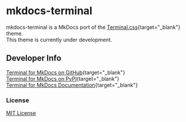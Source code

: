 # mkdocs-terminal
mkdocs-terminal is a MkDocs port of the [Terminal.css](https://github.com/Gioni06/terminal.css){target="_blank"} theme.  
This theme is currently under development.

## Developer Info
[Terminal for MkDocs on GitHub](https://github.com/ntno/mkdocs-terminal){target="_blank"}  
[Terminal for MkDocs on PyPI](https://pypi.org/project/mkdocs-terminal/){target="_blank"}  
[Terminal for MkDocs Documentation](https://ntno.github.io/mkdocs-terminal/){target="_blank"}  

### License
[MIT License](about/license.md)